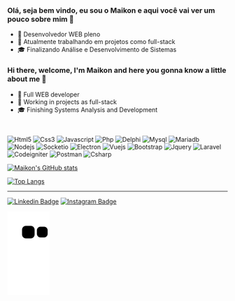 ### Olá, seja bem vindo, eu sou o Maikon e aqui você vai ver um pouco sobre mim 👋

- 🧔 Desenvolvedor WEB pleno
- 👔 Atualmente trabalhando em projetos como full-stack
- 🎓 Finalizando Análise e Desenvolvimento de Sistemas

### Hi there, welcome, I'm Maikon and here you gonna know a little about me 👋

- 🧔 Full WEB developer
- 👔 Working in projects as full-stack
- 🎓 Finishing Systems Analysis and Development

<br />

![Html5](https://img.shields.io/badge/HTML5-E34F26?style=for-the-badge&logo=html5&logoColor=white) ![Css3](https://img.shields.io/badge/CSS3-1572B6?style=for-the-badge&logo=css3&logoColor=white) ![Javascript](https://img.shields.io/badge/JavaScript-323330?style=for-the-badge&logo=javascript&logoColor=F7DF1E) ![Php](https://img.shields.io/badge/PHP-777BB4?style=for-the-badge&logo=php&logoColor=white) ![Delphi](https://img.shields.io/badge/Delphi-B22222?style=for-the-badge&logo=delphi&logoColor=white) ![Mysql](https://img.shields.io/badge/MySQL-005C84?style=for-the-badge&logo=mysql&logoColor=white) ![Mariadb](https://img.shields.io/badge/MariaDB-003545?style=for-the-badge&logo=mariadb&logoColor=white) ![Nodejs](https://img.shields.io/badge/Node.js-339933?style=for-the-badge&logo=nodedotjs&logoColor=white) ![Socketio](https://img.shields.io/badge/Socket.io-010101?&style=for-the-badge&logo=Socket.io&logoColor=white) ![Electron](https://img.shields.io/badge/Electron-2B2E3A?style=for-the-badge&logo=electron&logoColor=9FEAF9) ![Vuejs](https://img.shields.io/badge/Vue.js-35495E?style=for-the-badge&logo=vuedotjs&logoColor=4FC08D) ![Bootstrap](https://img.shields.io/badge/Bootstrap-563D7C?style=for-the-badge&logo=bootstrap&logoColor=white) ![Jquery](https://img.shields.io/badge/jQuery-0769AD?style=for-the-badge&logo=jquery&logoColor=white) ![Laravel](https://img.shields.io/badge/Laravel-FF2D20?style=for-the-badge&logo=laravel&logoColor=white) ![Codeigniter](https://img.shields.io/badge/Codeigniter-EF4223?style=for-the-badge&logo=codeigniter&logoColor=white) ![Postman](https://img.shields.io/badge/Postman-FF6C37?style=for-the-badge&logo=Postman&logoColor=white) ![Csharp](https://img.shields.io/badge/Postman-FF6C37?style=for-the-badge&logo=Postman&logoColor=white)


[![Maikon's GitHub stats](https://github-readme-stats.vercel.app/api?username=MaikonPanazzolo&theme=radical)](https://github.com/MaikonPanazzolo/github-readme-stats)

[![Top Langs](https://github-readme-stats.vercel.app/api/top-langs/?username=MaikonPanazzolo&layout=compact&theme=radical)](https://github.com/MaikonPanazzolo/github-readme-stats)

<hr>

[![Linkedin Badge](https://img.shields.io/badge/LinkedIn-0077B5?style=for-the-badge&logo=linkedin&logoColor=whit&link=www.linkedin.com/in/maikon-panazzolo-627532145)](www.linkedin.com/in/maikon-panazzolo-627532145) [![Instagram Badge](https://img.shields.io/badge/Instagram-E4405F?style=for-the-badge&logo=instagram&logoColor=white&link=https://www.instagram.com/vcviuomaikao/)](https://www.instagram.com/vcviuomaikao/)

![snake gif](https://github.com/MaikonPanazzolo/MaikonPanazzolo/blob/output/github-contribution-grid-snake.svg)

